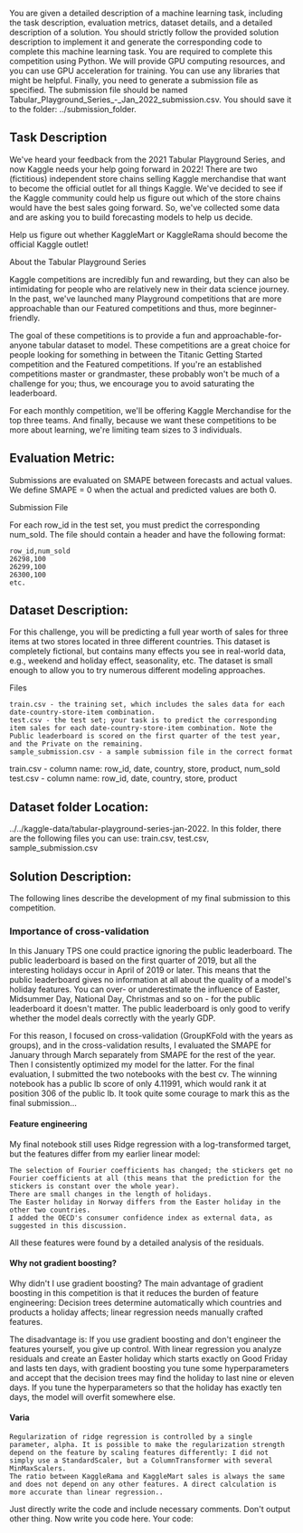 You are given a detailed description of a machine learning task, including the task description, evaluation metrics, dataset details, and a detailed description of a solution.
You should strictly follow the provided solution description to implement it and generate the corresponding code to complete this machine learning task.
You are required to complete this competition using Python. We will provide GPU computing resources, and you can use GPU acceleration for training.
You can use any libraries that might be helpful.
Finally, you need to generate a submission file as specified. The submission file should be named Tabular_Playground_Series_-_Jan_2022_submission.csv. You should save it to the folder: ../submission_folder.

## Task Description
We've heard your feedback from the 2021 Tabular Playground Series, and now Kaggle needs your help going forward in 2022!
There are two (fictitious) independent store chains selling Kaggle merchandise that want to become the official outlet for all things Kaggle. We've decided to see if the Kaggle community could help us figure out which of the store chains would have the best sales going forward. So, we've collected some data and are asking you to build forecasting models to help us decide. 

Help us figure out whether KaggleMart or KaggleRama should become the official Kaggle outlet!

About the Tabular Playground Series

Kaggle competitions are incredibly fun and rewarding, but they can also be intimidating for people who are relatively new in their data science journey. In the past, we've launched many Playground competitions that are more approachable than our Featured competitions and thus, more beginner-friendly.

The goal of these competitions is to provide a fun and approachable-for-anyone tabular dataset to model. These competitions are a great choice for people looking for something in between the Titanic Getting Started competition and the Featured competitions. If you're an established competitions master or grandmaster, these probably won't be much of a challenge for you; thus, we encourage you to avoid saturating the leaderboard.

For each monthly competition, we'll be offering Kaggle Merchandise for the top three teams. And finally, because we want these competitions to be more about learning, we're limiting team sizes to 3 individuals.

##  Evaluation Metric:
Submissions are evaluated on SMAPE between forecasts and actual values. We define SMAPE = 0 when the actual and predicted values are both 0.

Submission File

For each row_id in the test set, you must predict the corresponding num_sold. The file should contain a header and have the following format:

    row_id,num_sold
    26298,100
    26299,100
    26300,100
    etc.


##  Dataset Description:
For this challenge, you will be predicting a full year worth of sales for three items at two stores located in three different countries.  This dataset is completely fictional, but contains many effects you see in real-world data, e.g., weekend and holiday effect, seasonality, etc. The dataset is small enough to allow you to try numerous different modeling approaches. 

Files

    train.csv - the training set, which includes the sales data for each date-country-store-item combination. 
    test.csv - the test set; your task is to predict the corresponding item sales for each date-country-store-item combination. Note the Public leaderboard is scored on the first quarter of the test year, and the Private on the remaining.
    sample_submission.csv - a sample submission file in the correct format

train.csv - column name: row_id, date, country, store, product, num_sold
test.csv - column name: row_id, date, country, store, product


## Dataset folder Location: 
../../kaggle-data/tabular-playground-series-jan-2022. In this folder, there are the following files you can use: train.csv, test.csv, sample_submission.csv

## Solution Description:
The following lines describe the development of my final submission to this competition.
### Importance of cross-validation
In this January TPS one could practice ignoring the public leaderboard. The public leaderboard is based on the first quarter of 2019, but all the interesting holidays occur in April of 2019 or later. This means that the public leaderboard gives no information at all about the quality of a model's holiday features. You can over- or underestimate the influence of Easter, Midsummer Day, National Day, Christmas and so on - for the public leaderboard it doesn't matter. The public leaderboard is only good to verify whether the model deals correctly with the yearly GDP.

For this reason, I focused on cross-validation (GroupKFold with the years as groups), and in the cross-validation results, I evaluated the SMAPE for January through March separately from SMAPE for the rest of the year. Then I consistently optimized my model for the latter. For the final evaluation, I submitted the two notebooks with the best cv. The winning notebook has a public lb score of only 4.11991, which would rank it at position 306 of the public lb. It took quite some courage to mark this as the final submission…

#### Feature engineering
My final notebook still uses Ridge regression with a log-transformed target, but the features differ from my earlier linear model:

    The selection of Fourier coefficients has changed; the stickers get no Fourier coefficients at all (this means that the prediction for the stickers is constant over the whole year).
    There are small changes in the length of holidays.
    The Easter holiday in Norway differs from the Easter holiday in the other two countries.
    I added the OECD's consumer confidence index as external data, as suggested in this discussion.

All these features were found by a detailed analysis of the residuals.

#### Why not gradient boosting?
Why didn't I use gradient boosting? The main advantage of gradient boosting in this competition is that it reduces the burden of feature engineering: Decision trees determine automatically which countries and products a holiday affects; linear regression needs manually crafted features. 

The disadvantage is: If you use gradient boosting and don't engineer the features yourself, you give up control. With linear regression you analyze residuals and create an Easter holiday which starts exactly on Good Friday and lasts ten days, with gradient boosting you tune some hyperparameters and accept that the decision trees may find the holiday to last nine or eleven days. If you tune the hyperparameters so that the holiday has exactly ten days, the model will overfit somewhere else.

#### Varia

    Regularization of ridge regression is controlled by a single parameter, alpha. It is possible to make the regularization strength depend on the feature by scaling features differently: I did not simply use a StandardScaler, but a ColumnTransformer with several MinMaxScalers.
    The ratio between KaggleRama and KaggleMart sales is always the same and does not depend on any other features. A direct calculation is more accurate than linear regression..


Just directly write the code and include necessary comments. Don't output other thing. Now write you code here. 
Your code: